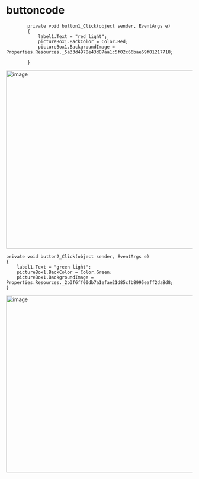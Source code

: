 # buttoncode


```csharp=
        private void button1_Click(object sender, EventArgs e)
        {
            label1.Text = "red light";
            pictureBox1.BackColor = Color.Red;
            pictureBox1.BackgroundImage = Properties.Resources._5a33d4978e43d87aa1c5f02c66bae69f01217718;

        }
```

<img width="802" height="482" alt="image" src="https://github.com/user-attachments/assets/d3696c86-44f4-44ac-97e6-dc84730a61eb" />



```csharp=
private void button2_Click(object sender, EventArgs e)
{
    label1.Text = "green light";
    pictureBox1.BackColor = Color.Green;
    pictureBox1.BackgroundImage = Properties.Resources._2b3f6ff00db7a1efae21d85cfb8995eaff2da8d8;
}
```
<img width="794" height="478" alt="image" src="https://github.com/user-attachments/assets/1f78ee7c-16a0-4f90-b3f8-d9b82e6bbf32" />

